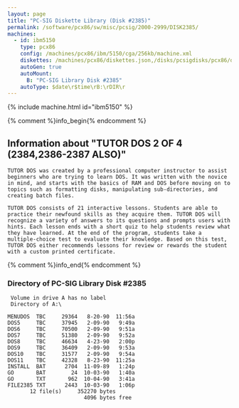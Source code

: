 ```yaml
---
layout: page
title: "PC-SIG Diskette Library (Disk #2385)"
permalink: /software/pcx86/sw/misc/pcsig/2000-2999/DISK2385/
machines:
  - id: ibm5150
    type: pcx86
    config: /machines/pcx86/ibm/5150/cga/256kb/machine.xml
    diskettes: /machines/pcx86/diskettes.json,/disks/pcsigdisks/pcx86/diskettes.json
    autoGen: true
    autoMount:
      B: "PC-SIG Library Disk #2385"
    autoType: $date\r$time\rB:\rDIR\r
---
```


{% include machine.html id="ibm5150" %}

{% comment %}info_begin{% endcomment %}

## Information about "TUTOR DOS 2 OF 4 (2384,2386-2387 ALSO)"

    TUTOR DOS was created by a professional computer instructor to assist
    beginners who are trying to learn DOS. It was written with the novice
    in mind, and starts with the basics of RAM and DOS before moving on to
    topics such as formatting disks, manipulating sub-directories, and
    creating batch files.
    
    TUTOR DOS consists of 21 interactive lessons. Students are able to
    practice their newfound skills as they acquire them. TUTOR DOS will
    recognize a variety of answers to its questions and prompts users with
    hints. Each lesson ends with a short quiz to help students review what
    they have learned. At the end of the program, students take a
    multiple-choice test to evaluate their knowledge. Based on this test,
    TUTOR DOS either recommends lessons for review or rewards the student
    with a custom printed certificate.
{% comment %}info_end{% endcomment %}


### Directory of PC-SIG Library Disk #2385

     Volume in drive A has no label
     Directory of A:\

    MENUDOS  TBC     29364   8-20-90  11:56a
    DOS5     TBC     37945   2-09-90   9:49a
    DOS6     TBC     70500   2-09-90   9:51a
    DOS7     TBC     51380   2-09-90   9:52a
    DOS8     TBC     46634   4-23-90   2:00p
    DOS9     TBC     36409   2-09-90   9:53a
    DOS10    TBC     31577   2-09-90   9:54a
    DOS11    TBC     42328   8-23-90  11:25a
    INSTALL  BAT      2704  11-09-89   1:24p
    GO       BAT        24  10-03-90   1:40a
    GO       TXT       962  10-04-90   3:41a
    FILE2385 TXT      2443  10-03-90   1:06p
           12 file(s)     352270 bytes
                            4096 bytes free

